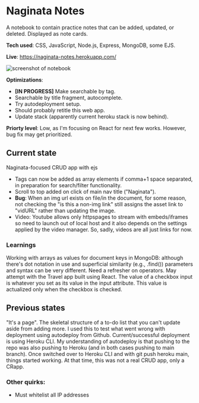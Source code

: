 # Naginata Notes
A notebook to contain practice notes that can be added, updated, or deleted. Displayed as note cards.

**Tech used**: CSS, JavaScript, Node.js, Express, MongoDB, some EJS.

**Live**: https://naginata-notes.herokuapp.com/

![screenshot of notebook](https://i.postimg.cc/bvhCsZkF/heroku-db-naginata.png)

**Optimizations**: 
- **[IN PROGRESS]** Make searchable by tag. 
- Searchable by title fragment, autocomplete.
- Try autodeployment setup.
- Should probably retitle this web app.
- Update stack (apparently current heroku stack is now behind).

**Priorty level**: Low, as I'm focusing on React for next few works. However, bug fix may get prioritized.

## Current state
Naginata-focused CRUD app with ejs
- Tags can now be added as array elements if comma+1 space separated, in preparation for search/filter functionality.
- Scroll to top added on click of main nav title ("Naginata").
- **Bug**: When an img url exists on file/in the document, for some reason, not checking the "is this a non-img link" still assigns the asset link to "vidURL" rather than updating the image.
- Video: Youtube allows only httpspages to stream with embeds/iframes so need to launch out of local host and it also depends on the settings applied by the video manager. So, sadly, videos are all just links for now. 

### Learnings
Working with arrays as values for document keys in MongoDB: although there's dot notation in use and superficial similarity (e.g., .find()) parameters and syntax can be very different. Need a refresher on operators. May attempt with the Travel app built using React.
The value of a checkbox input is whatever you set as its value in the input attribute. This value is actualized only when the checkbox is checked.

## Previous states
"It's a page". The skeletal structure of a to-do list that you can't update aside from adding more. I used this to test what went wrong with deployment using autodeploy from Github. Current/successful deployment is using Heroku CLI. My understanding of autodeploy is that pushing to the repo was also pushing to Heroku (and in both cases pushing to main branch).
Once switched over to Heroku CLI and with git push heroku main, things started working. At that time, this was not a real CRUD app, only a CRapp.

### Other quirks:
- Must whitelist all IP addresses
